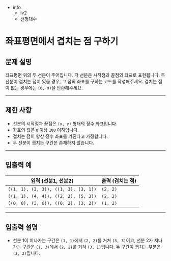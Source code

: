 - info
    - lv2
    - 선형대수

# 좌표평면에서 겹치는 점 구하기
## 문제 설명
좌표평면 위의 두 선분이 주어집니다. 각 선분은 시작점과 끝점의 좌표로 표현됩니다. 두 선분이 겹치는 점이 있을 경우, 그 점의 좌표를 구하는 코드를 작성해주세요. 겹치는 점이 없는 경우에는 `(0, 0)`을 반환해주세요.

---

## 제한 사항

- 선분의 시작점과 끝점은 `(x, y)` 형태의 정수 좌표입니다.
- 좌표의 값은 `0` 이상 `100` 이하입니다.
- 겹치는 점이 항상 정수 좌표를 가진다고 가정합니다.
- 두 선분이 겹치는 구간은 존재하지 않습니다.

---

## 입출력 예

| 입력 (선분1, 선분2) | 출력 (겹치는 점) |
| ------------------ | --------------- |
| `((1, 1), (3, 3)), ((1, 3), (3, 1))` | `(2, 2)` |
| `((1, 1), (4, 4)), ((2, 2), (5, 3))` | `(2, 2)` |
| `((0, 0), (3, 6)), ((0, 2), (3, 2))` | `(1, 2)` |

---

## 입출력 설명
- 선분 1이 지나가는 구간은 `(1, 1)`에서 `(2, 2)`를 거쳐 `(3, 3)`이고, 선분 2가 지나가는 구간은 `(1, 3)`에서 `(2, 2)`를 거쳐 `(3, 1)`입니다. 두 구간이 겹치는 부분은 `(2, 2)`입니다.
